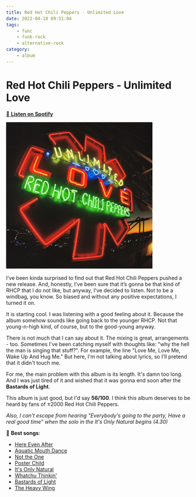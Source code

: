```yaml
---
title: Red Hot Chili Peppers - Unlimited Love
date: 2022-04-18 09:51:04
tags:
	- func
	- funk-rock
	- alternative-rock
category:
	- album
---
```


# Red Hot Chili Peppers - Unlimited Love

[ **Listen on Spotify** ](https://open.spotify.com/playlist/2zPCPhwAUOLqyrAGrBHRZm?si=277c3b0c55174afd)

<img src="../img/red_hot_chili_peppers_unlimited_love.jpg" alt="Unlimited Love" style="width:400px;"/>

I’ve been kinda surprised to find out that Red Hot Chili Peppers pushed a new release. And, honestly, I’ve been sure that it’s gonna be that kind of RHCP that I do not like, but anyway, I’ve decided to listen. Not to be a windbag, you know.
So biased and without any positive expectations, I turned it on. 

It is starting cool. I was listening with a good feeling about it. Because the album somehow sounds like going back to the younger RHCP. Not that young-n-high kind, of course, but to the good-young anyway.

There is not much that I can say about it. The mixing is great, arrangements - too. Sometimes I've been catching myself with thoughts like: "why the hell the man is singing that stuff?". For example, the line "Love Me, Love Me, Wake Up And Hug Me." But here, I'm not talking about lyrics, so I'll pretend that it didn't touch me. 

For me, the main problem with this album is its length. It's damn too long. And I was just tired of it and wished that it was gonna end soon after the **Bastards of Light**. 

This album is just good, but I'd say **56/100**. I think this album deserves to be heard by fans of ±2000 Red Hot Chili Peppers.

_Also, I can't escape from hearing "Everybody's going to the party, Have a real good time" when the solo in the It's Only Natural begins (4.30)_

 **Best songs**:
- [Here Even After](https://open.spotify.com/track/0zckHMfaB6vT5o23ZVBLHJ?si=ef39e50399664999)
- [Aquatic Mouth Dance](https://open.spotify.com/track/38Ow67MO6ScViFHK1j2qgN?si=5ac3973bbbd34ad2)
- [Not the One](https://open.spotify.com/track/2Uze78n7BgWsV91bUMtflX?si=d4a320044683408a)
- [Poster Child](https://open.spotify.com/track/6LwwlI0IvFTN6DRUDdkkT8?si=ac3defe69be844f7)
- [It's Only Natural](https://open.spotify.com/track/2p0W20VwOJpXt323xv8OAJ?si=5139520bfa984207)
- [Whatchu Thinkin'](https://open.spotify.com/track/37o0LxdGxiF3chjxjwJwBD?si=71e9d5094eb24671)
- [Bastards of Light](https://open.spotify.com/track/5oRG4KJFamOaLASrNaL5Zo?si=dd021a27480145a6)
- [The Heavy Wing](https://open.spotify.com/track/4VnqpGitjmsIRNCnonQMzi?si=fc88bb28e43241cf)

